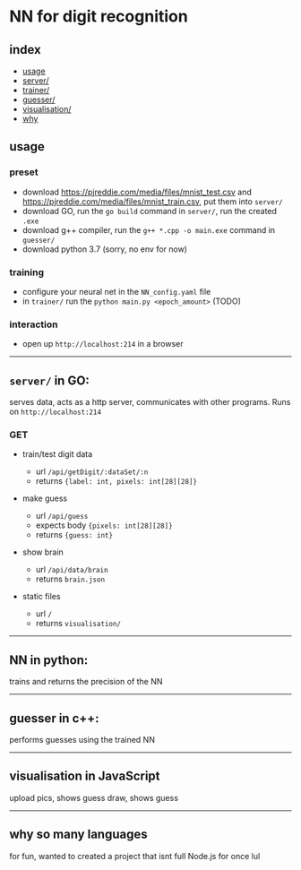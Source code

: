 # NN for digit recognition
## index
- [usage](#usage)
- [server/](#server-in-go)
- [trainer/](#nn-in-python)
- [guesser/](#guesser-in-c)
- [visualisation/](#visualisation-in-javascript)
- [why](#why-so-many-languages)
## usage
### preset
- download https://pjreddie.com/media/files/mnist_test.csv and https://pjreddie.com/media/files/mnist_train.csv, put them into `server/`
- download GO, run the `go build` command in `server/`, run the created `.exe`
- download g++ compiler, run the `g++ *.cpp -o main.exe` command in `guesser/`
- download python 3.7 (sorry, no env for now)
### training
- configure your neural net in the `NN_config.yaml` file
- in `trainer/` run the `python main.py <epoch_amount>` (TODO)
### interaction
- open up `http://localhost:214` in a browser

---

## `server/` in GO:
serves data, acts as a http server, communicates with other programs. Runs on `http://localhost:214`
### GET
- train/test digit data 
	- url `/api/getDigit/:dataSet/:n`
	- returns `{label: int, pixels: int[28][28]}`

- make guess
	- url `/api/guess`
	- expects body `{pixels: int[28][28]}`
	- returns `{guess: int}`

- show brain
	- url `/api/data/brain`
	- returns `brain.json`

- static files
	- url `/`
	- returns `visualisation/`

---

## NN in python:
trains and returns the precision of the NN

---

## guesser in c++:
performs guesses using the trained NN

---

## visualisation in JavaScript
upload pics, shows guess
draw, shows guess

---

## why so many languages
for fun, wanted to created a project that isnt full Node.js for once lul
